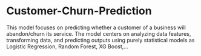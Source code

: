 # Customer-Churn-Prediction
 This model focuses on predicting whether a customer of a business will abandon/churn its service. The model centers on analyzing data features, transforming data, and predicting outputs using purely statistical models as Logistic Regression, Random Forest, XG Boost,...
